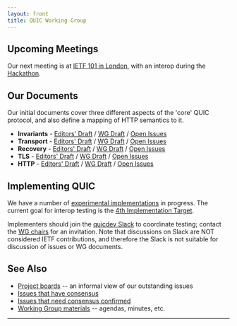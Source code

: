 ```yaml
---
layout: front
title: QUIC Working Group
---
```


## Upcoming Meetings

Our next meeting is at [IETF 101 in London](https://www.ietf.org/meeting/101/index.html), with an interop during the [Hackathon](https://ietf.org/how/runningcode/hackathons/101-hackathon/).

## Our Documents

Our initial documents cover three different aspects of the 'core' QUIC protocol, and also define a mapping of HTTP semantics to it.

* **Invariants** - 
  [Editors' Draft](https://quicwg.github.io/base-drafts/draft-ietf-quic-invariants.html) / 
  [WG Draft](https://tools.ietf.org/html/draft-ietf-quic-invariants) / 
  [Open Issues](https://github.com/quicwg/base-drafts/issues?utf8=✓&q=is%3Aissue%20is%3Aopen%20label%3A-invariants%20label%3Adesign)
* **Transport** - 
  [Editors' Draft](https://quicwg.github.io/base-drafts/draft-ietf-quic-transport.html) / 
  [WG Draft](https://tools.ietf.org/html/draft-ietf-quic-transport) / 
  [Open Issues](https://github.com/quicwg/base-drafts/issues?utf8=✓&q=is%3Aissue%20is%3Aopen%20label%3A-transport%20label%3Adesign)
* **Recovery** - 
  [Editors' Draft](https://quicwg.github.io/base-drafts/draft-ietf-quic-recovery.html) / 
  [WG Draft](https://tools.ietf.org/html/draft-ietf-quic-recovery) / 
  [Open Issues](https://github.com/quicwg/base-drafts/issues?utf8=✓&q=is%3Aissue%20is%3Aopen%20label%3A-recovery%20label%3Adesign)
* **TLS** - 
  [Editors' Draft](https://quicwg.github.io/base-drafts/draft-ietf-quic-tls.html) / 
  [WG Draft](https://tools.ietf.org/html/draft-ietf-quic-tls) / 
  [Open Issues](https://github.com/quicwg/base-drafts/issues?utf8=✓&q=is%3Aissue%20is%3Aopen%20label%3A-tls%20label%3Adesign)
* **HTTP** - 
  [Editors' Draft](https://quicwg.github.io/base-drafts/draft-ietf-quic-http.html) / 
  [WG Draft](https://tools.ietf.org/html/draft-ietf-quic-http) / 
  [Open Issues](https://github.com/quicwg/base-drafts/issues?utf8=✓&q=is%3Aissue%20is%3Aopen%20label%3A-http%20label%3Adesign)


## Implementing QUIC

We have a number of [experimental implementations](https://github.com/quicwg/base-drafts/wiki/Implementations) in progress. The current goal for interop testing is the [4th Implementation Target](https://github.com/quicwg/base-drafts/wiki/4th-Implementation-Draft).

Implementers should join the [quicdev Slack](https://quicdev.slack.com/) to coordinate testing; contact the [WG chairs](mailto:quic-chairs@ietf.org) for an invitation. Note that discussions on Slack are NOT considered IETF contributions, and therefore the Slack is not suitable for discussion of issues or WG documents.

## See Also

* [Project boards](https://github.com/quicwg/base-drafts/projects) -- an informal view of our outstanding issues
* [Issues that have consensus](https://github.com/quicwg/base-drafts/issues?utf8=✓&q=is%3Aissue%20label%3Ahas-consensus%20)
* [Issues that need consensus confirmed](https://github.com/quicwg/base-drafts/issues?utf8=✓&q=is%3Aissue%20is%3Aclosed%20-label%3Ainvalid%20-label%3Aeditorial%20-label%3Ahas-consensus%20)
* [Working Group materials](https://github.com/quicwg/wg-materials) -- agendas, minutes, etc.

----

